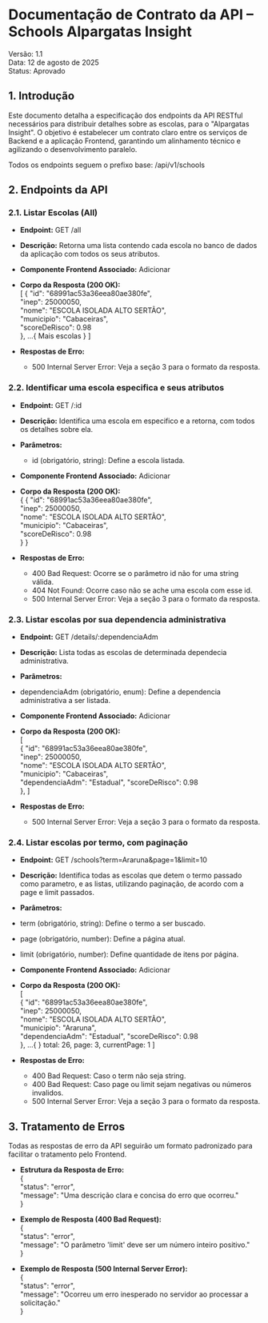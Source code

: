 # **Documentação de Contrato da API – Schools Alpargatas Insight**

Versão: 1.1  
Data: 12 de agosto de 2025  
Status: Aprovado

## **1\. Introdução**

Este documento detalha a especificação dos endpoints da API RESTful necessários para distribuir detalhes sobre as escolas, para o  "Alpargatas Insight". O objetivo é estabelecer um contrato claro entre os serviços de Backend e a aplicação Frontend, garantindo um alinhamento técnico e agilizando o desenvolvimento paralelo.

Todos os endpoints seguem o prefixo base: /api/v1/schools

## **2\. Endpoints da API**

### **2.1. Listar Escolas (All)**

* **Endpoint:** GET /all  
* **Descrição:** Retorna uma lista contendo cada escola no banco de dados da aplicação com todos os seus atributos.  
* **Componente Frontend Associado:** Adicionar
* **Corpo da Resposta (200 OK):**  
\[
    {
      "id": "68991ac53a36eea80ae380fe",  
      "inep": 25000050,  
      "nome": "ESCOLA ISOLADA ALTO SERTÃO",  
      "municipio": "Cabaceiras",  
      "scoreDeRisco": 0.98  
    },
    ...{ Mais escolas }
\]

* **Respostas de Erro:**  
  * 500 Internal Server Error: Veja a seção 3 para o formato da resposta.

### **2.2. Identificar uma escola especifica e seus atributos**

* **Endpoint:** GET /:id
* **Descrição:** Identifica uma escola em especifico e a retorna, com todos os detalhes sobre ela.  
* **Parâmetros:**  
  * id (obrigatório, string): Define a escola listada.  
* **Componente Frontend Associado:** Adicionar 
* **Corpo da Resposta (200 OK):**  
{
    {
      "id": "68991ac53a36eea80ae380fe",  
      "inep": 25000050,  
      "nome": "ESCOLA ISOLADA ALTO SERTÃO",  
      "municipio": "Cabaceiras",  
      "scoreDeRisco": 0.98  
    }
}

* **Respostas de Erro:**  
  * 400 Bad Request: Ocorre se o parâmetro id não for uma string válida.
  * 404 Not Found: Ocorre caso não se ache uma escola com esse id.  
  * 500 Internal Server Error: Veja a seção 3 para o formato da resposta.

### **2.3. Listar escolas por sua dependencia administrativa**

* **Endpoint:** GET /details/:dependenciaAdm
* **Descrição:** Lista todas as escolas de determinada dependecia administrativa.  
* **Parâmetros:**  
* dependenciaAdm (obrigatório, enum): Define a dependencia administrativa a ser listada.  
* **Componente Frontend Associado:** Adicionar
* **Corpo da Resposta (200 OK):**  
  \[  
    {
      "id": "68991ac53a36eea80ae380fe",  
      "inep": 25000050,  
      "nome": "ESCOLA ISOLADA ALTO SERTÃO",  
      "municipio": "Cabaceiras",  
      "dependenciaAdm": "Estadual",
      "scoreDeRisco": 0.98  
    },
  \]

* **Respostas de Erro:**  
  * 500 Internal Server Error: Veja a seção 3 para o formato da resposta.

### **2.4. Listar escolas por termo, com paginação**

* **Endpoint:** GET /schools?term=Araruna&page=1&limit=10  
* **Descrição:** Identifica todas as escolas que detem o termo passado como parametro, e as listas, utilizando paginação, de acordo com a page e limit passados.  
* **Parâmetros:**  
* term (obrigatório, string): Define o termo a ser buscado.
* page (obrigatório, number): Define a página atual.
* limit (obrigatório, number): Define quantidade de itens por página.  
* **Componente Frontend Associado:** Adicionar 
* **Corpo da Resposta (200 OK):**  
  \[  
    {
      "id": "68991ac53a36eea80ae380fe",  
      "inep": 25000050,  
      "nome": "ESCOLA ISOLADA ALTO SERTÃO",  
      "municipio": "Araruna",  
      "dependenciaAdm": "Estadual",
      "scoreDeRisco": 0.98  
    },
    ...{  }
    total: 26,
    page: 3,
    currentPage: 1
  \]

* **Respostas de Erro:**  
  * 400 Bad Request: Caso o term não seja string.
  * 400 Bad Request: Caso page ou limit sejam negativas ou números invalidos.   
  * 500 Internal Server Error: Veja a seção 3 para o formato da resposta.

## **3\. Tratamento de Erros**

Todas as respostas de erro da API seguirão um formato padronizado para facilitar o tratamento pelo Frontend.

* **Estrutura da Resposta de Erro:**  
  {  
    "status": "error",  
    "message": "Uma descrição clara e concisa do erro que ocorreu."  
  }

* **Exemplo de Resposta (400 Bad Request):**  
  {  
    "status": "error",  
    "message": "O parâmetro 'limit' deve ser um número inteiro positivo."  
  }

* **Exemplo de Resposta (500 Internal Server Error):**  
  {  
    "status": "error",  
    "message": "Ocorreu um erro inesperado no servidor ao processar a solicitação."  
  }  
